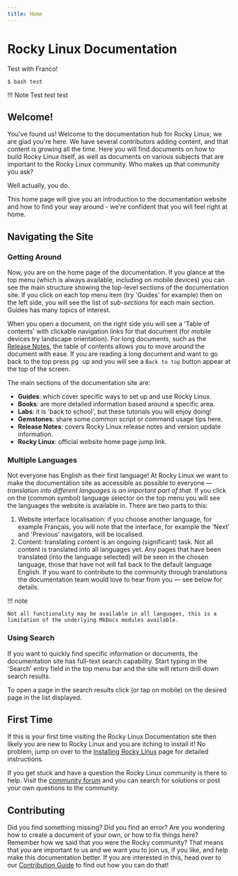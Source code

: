 ```yaml
---
title: Home
---
```


# Rocky Linux Documentation

Test with Franco!


```
$ bash test
```

!!! Note
    Test test test



## Welcome!

You've found us! Welcome to the documentation hub for Rocky Linux; we are glad you're here. We have several contributors adding content, and that content is growing all the time. Here you will find documents on how to build Rocky Linux itself, as well as documents on various subjects that are important to the Rocky Linux community. Who makes up that community you ask?

Well actually, you do.

This home page will give you an introduction to the documentation website and how to find your way around - we're confident that you will feel right at home.

## Navigating the Site

### Getting Around

Now, you are on the home page of the documentation. If you glance at the top menu (which is always available, including on mobile devices) you can see the main structure showing the top-level sections of the documentation site. If you click on each top menu item (try 'Guides' for example) then on the left side, you will see the list of *sub-sections* for each main section. Guides has many topics of interest.

When you open a document, on the right side you will see a 'Table of contents' with clickable navigation links for that document (for mobile devices try landscape orientation). For long documents, such as the [Release Notes](release_notes/8_8.md), the table of contents allows you to move around the document with ease. If you are reading a long document and want to go back to the top press <kbd>pg up</kbd> and you will see a `Back to top` button appear at the top of the screen.

The main sections of the documentation site are:

* **Guides**: which cover specific ways to set up and use Rocky Linux.
* **Books**: are more detailed information based around a specific area.
* **Labs**: it is 'back to school', but these tutorials you will enjoy doing!
* **Gemstones**: share some common script or command usage tips here.
* **Release Notes**: covers Rocky Linux release notes and version update information.
* **Rocky Linux**: official website home page jump link.

### Multiple Languages

Not everyone has English as their first language! At Rocky Linux we want to make the documentation site as accessible as possible to everyone —  *translation into different languages is an important part of that*. If you click on the (common symbol) language selector on the top menu you will see the languages the website is available in. There are two parts to this:

1. Website interface localisation: if you choose another language, for example Français, you will note that the interface, for example the 'Next' and 'Previous' navigators, will be localised.
1. Content: translating content is an ongoing (significant) task. Not all content is translated into all languages yet. Any pages that have been translated (into the language selected) will be seen in the chosen language, those that have not will fall back to the default language English. If you want to contribute to the community through translations the documentation team would love to hear from you — see below for details.

!!! note

    Not all functionality may be available in all languages, this is a limitation of the underlying MkDocs modules available.

### Using Search

If you want to quickly find specific information or documents, the documentation site has full-text search capability. Start typing in the 'Search' entry field in the top menu bar and the site will return drill down search results.

To open a page in the search results click (or tap on mobile) on the desired page in the list displayed.

## First Time

If this is your first time visiting the Rocky Linux Documentation site then likely you are new to Rocky Linux and you are itching to install it! No problem, jump on over to the [Installing Rocky Linux](guides/installation.md) page for detailed instructions.

If you get stuck and have a question the Rocky Linux community is there to help. Visit the [community forum](https://forums.rockylinux.org) and you can search for solutions or post your own questions to the community.

## Contributing

Did you find something missing? Did you find an error? Are you wondering how to create a document of your own, or how to fix things here? Remember how we said that *you* were the Rocky community? That means that *you* are important to us and we want you to join us, if you like, and help make this documentation better. If you are interested in this, head over to our [Contribution Guide](https://github.com/rocky-linux/documentation/blob/main/README.md) to find out how you can do that!
